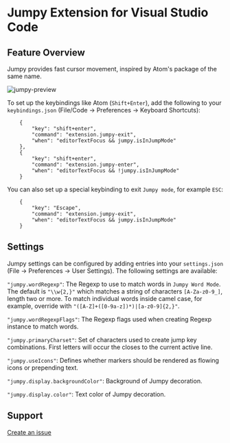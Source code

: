 # Jumpy Extension for Visual Studio Code

## Feature Overview

Jumpy provides fast cursor movement, inspired by Atom's package of the same name.

![jumpy-preview](https://media.giphy.com/media/W5fPqy6JMb7nSJSmH3/giphy.gif)

To set up the keybindings like Atom (`Shift+Enter`), add the following to your `keybindings.json` (File/Code -> Preferences -> Keyboard Shortcuts):

```
    {
        "key": "shift+enter",
        "command": "extension.jumpy-exit",
        "when": "editorTextFocus && jumpy.isInJumpMode"
    },
    {
        "key": "shift+enter",
        "command": "extension.jumpy-enter",
        "when": "editorTextFocus && !jumpy.isInJumpMode"
    }
```

You can also set up a special keybinding to exit `Jumpy mode`, for example `ESC`:

```
    {
        "key": "Escape",
        "command": "extension.jumpy-exit",
        "when": "editorTextFocus && jumpy.isInJumpMode"
    }
```

## Settings

Jumpy settings can be configured by adding entries into your `settings.json` (File -> Preferences -> User Settings). The following settings are available:

`"jumpy.wordRegexp"`: The Regexp to use to match words in `Jumpy Word Mode`. The default is `"\\w{2,}"` which matches a string of characters `[A-Za-z0-9_]`, length two or more. To match individual words inside camel case, for example, override with `"([A-Z]+([0-9a-z])*)|[a-z0-9]{2,}"`.

`"jumpy.wordRegexpFlags"`: The Regexp flags used when creating Regexp instance to match words.

`"jumpy.primaryCharset"`: Set of characters used to create jump key combinations. First letters will occur the closes to the current active line.

`"jumpy.useIcons"`: Defines whether markers should be rendered as flowing icons or prepending text.

`"jumpy.display.backgroundColor"`: Background of Jumpy decoration.

`"jumpy.display.color"`: Text color of Jumpy decoration.

## Support

[Create an issue](https://github.com/krnik/vscode-jumpy/issues)
